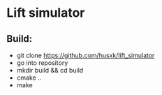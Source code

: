 # Lift simulator


## Build:
- git clone https://github.com/husxk/lift_simulator
- go into repository
- mkdir build && cd build
- cmake ..
- make